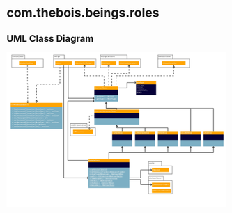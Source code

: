 # com.thebois.beings.roles

## UML Class Diagram

![com.thebois.models.beings.roles](./../../../../../../../../documents/diagrams/com.thebois.models.beings.roles.jpg "com.thebois.models.beings.roles")
